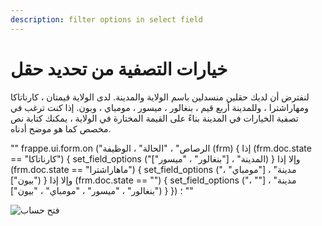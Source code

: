 ```yaml
---
description: filter options in select field
---
```


# خيارات التصفية من تحديد حقل

لنفترض أن لديك حقلين منسدلين باسم الولاية والمدينة. لدى الولاية قيمتان ، كارناتاكا ومهاراشترا ، وللمدينة أربع قيم ، بنغالور ، ميسور ، مومباي ، وبون. إذا كنت ترغب في تصفية الخيارات في المدينة بناءً على القيمة المختارة في الولاية ، يمكنك كتابة نص مخصص كما هو موضح أدناه.

"" frappe.ui.form.on ("الرصاص" ، "الحالة" ، الوظيفة (frm) { إذا (frm.doc.state == "كارناتاكا") { set\_field\_options ("المدينة" ، \["بنغالور" ، "ميسور"]) } وإلا إذا (frm.doc.state == "ماهاراشترا") { set\_field\_options ("مدينة" ، \["مومباي" ، "بيون"]) } وإلا إذا (frm.doc.state == "") { set\_field\_options ("مدينة" ، \["" ، "بنغالور" ، "ميسور" ، "مومباي" ، "بيون"]) } }) ؛ ""

![فتح حساب](https://docs.erpnext.com/files/filter\_dropdown.gif)
